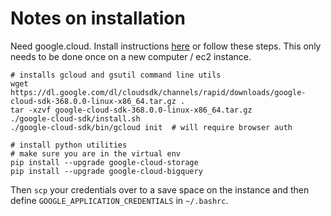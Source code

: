# Notes on installation

Need google.cloud. Install instructions [here](https://cloud.google.com/sdk/docs/install) or follow these steps. This only needs to be done once on a new computer / ec2 instance.
```
# installs gcloud and gsutil command line utils
wget https://dl.google.com/dl/cloudsdk/channels/rapid/downloads/google-cloud-sdk-368.0.0-linux-x86_64.tar.gz .
tar -xzvf google-cloud-sdk-368.0.0-linux-x86_64.tar.gz
./google-cloud-sdk/install.sh
./google-cloud-sdk/bin/gcloud init  # will require browser auth
```

```
# install python utilities
# make sure you are in the virtual env
pip install --upgrade google-cloud-storage
pip install --upgrade google-cloud-bigquery
```

Then `scp` your credentials over to a save space on the instance and then define `GOOGLE_APPLICATION_CREDENTIALS` in `~/.bashrc`.
